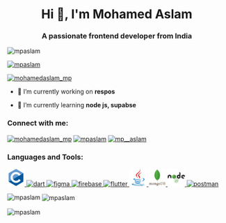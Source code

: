 <h1 align="center">Hi 👋, I'm Mohamed Aslam</h1>
<h3 align="center">A passionate frontend developer from India</h3>

<p align="left"> <img src="https://komarev.com/ghpvc/?username=mpaslam&label=Profile%20views&color=0e75b6&style=flat" alt="mpaslam" /> </p>

<p align="left"> <a href="https://github.com/ryo-ma/github-profile-trophy"><img src="https://github-profile-trophy.vercel.app/?username=mpaslam" alt="mpaslam" /></a> </p>

<p align="left"> <a href="https://twitter.com/mohamedaslam_mp" target="blank"><img src="https://img.shields.io/twitter/follow/mohamedaslam_mp?logo=twitter&style=for-the-badge" alt="mohamedaslam_mp" /></a> </p>

- 🔭 I’m currently working on **respos**

- 🌱 I’m currently learning **node js, supabse**

<h3 align="left">Connect with me:</h3>
<p align="left">
<a href="https://twitter.com/mohamedaslam_mp" target="blank"><img align="center" src="https://raw.githubusercontent.com/rahuldkjain/github-profile-readme-generator/master/src/images/icons/Social/twitter.svg" alt="mohamedaslam_mp" height="30" width="40" /></a>
<a href="https://linkedin.com/in/mpaslam" target="blank"><img align="center" src="https://raw.githubusercontent.com/rahuldkjain/github-profile-readme-generator/master/src/images/icons/Social/linked-in-alt.svg" alt="mpaslam" height="30" width="40" /></a>
<a href="https://instagram.com/mp__aslam" target="blank"><img align="center" src="https://raw.githubusercontent.com/rahuldkjain/github-profile-readme-generator/master/src/images/icons/Social/instagram.svg" alt="mp__aslam" height="30" width="40" /></a>
</p>

<h3 align="left">Languages and Tools:</h3>
<p align="left"> <a href="https://www.cprogramming.com/" target="_blank" rel="noreferrer"> <img src="https://raw.githubusercontent.com/devicons/devicon/master/icons/c/c-original.svg" alt="c" width="40" height="40"/> </a> <a href="https://dart.dev" target="_blank" rel="noreferrer"> <img src="https://www.vectorlogo.zone/logos/dartlang/dartlang-icon.svg" alt="dart" width="40" height="40"/> </a> <a href="https://www.figma.com/" target="_blank" rel="noreferrer"> <img src="https://www.vectorlogo.zone/logos/figma/figma-icon.svg" alt="figma" width="40" height="40"/> </a> <a href="https://firebase.google.com/" target="_blank" rel="noreferrer"> <img src="https://www.vectorlogo.zone/logos/firebase/firebase-icon.svg" alt="firebase" width="40" height="40"/> </a> <a href="https://flutter.dev" target="_blank" rel="noreferrer"> <img src="https://www.vectorlogo.zone/logos/flutterio/flutterio-icon.svg" alt="flutter" width="40" height="40"/> </a> <a href="https://www.java.com" target="_blank" rel="noreferrer"> <img src="https://raw.githubusercontent.com/devicons/devicon/master/icons/java/java-original.svg" alt="java" width="40" height="40"/> </a> <a href="https://www.mongodb.com/" target="_blank" rel="noreferrer"> <img src="https://raw.githubusercontent.com/devicons/devicon/master/icons/mongodb/mongodb-original-wordmark.svg" alt="mongodb" width="40" height="40"/> </a> <a href="https://nodejs.org" target="_blank" rel="noreferrer"> <img src="https://raw.githubusercontent.com/devicons/devicon/master/icons/nodejs/nodejs-original-wordmark.svg" alt="nodejs" width="40" height="40"/> </a> <a href="https://postman.com" target="_blank" rel="noreferrer"> <img src="https://www.vectorlogo.zone/logos/getpostman/getpostman-icon.svg" alt="postman" width="40" height="40"/> </a> </p>

<p><img align="left" src="https://github-readme-stats.vercel.app/api/top-langs?username=mpaslam&show_icons=true&locale=en&layout=compact" alt="mpaslam" /></p>

<p>&nbsp;<img align="center" src="https://github-readme-stats.vercel.app/api?username=mpaslam&show_icons=true&locale=en" alt="mpaslam" /></p>

<p><img align="center" src="https://github-readme-streak-stats.herokuapp.com/?user=mpaslam&" alt="mpaslam" /></p>

